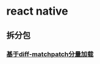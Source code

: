 # react native

## 拆分包
### [基于diff-matchpatch分量加载](https://github.com/carvetime/study-react-native/blob/master/02-%E5%88%86%E9%87%8F%E5%8A%A0%E8%BD%BD/%E5%9F%BA%E4%BA%8Ediff-matchpatch%E5%88%86%E9%87%8F%E5%8A%A0%E8%BD%BD.md)
